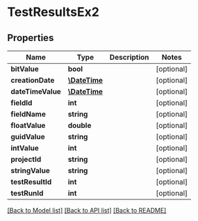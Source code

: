 # TestResultsEx2

## Properties
Name | Type | Description | Notes
------------ | ------------- | ------------- | -------------
**bitValue** | **bool** |  | [optional] 
**creationDate** | [**\DateTime**](\DateTime.md) |  | [optional] 
**dateTimeValue** | [**\DateTime**](\DateTime.md) |  | [optional] 
**fieldId** | **int** |  | [optional] 
**fieldName** | **string** |  | [optional] 
**floatValue** | **double** |  | [optional] 
**guidValue** | **string** |  | [optional] 
**intValue** | **int** |  | [optional] 
**projectId** | **string** |  | [optional] 
**stringValue** | **string** |  | [optional] 
**testResultId** | **int** |  | [optional] 
**testRunId** | **int** |  | [optional] 

[[Back to Model list]](../README.md#documentation-for-models) [[Back to API list]](../README.md#documentation-for-api-endpoints) [[Back to README]](../README.md)



